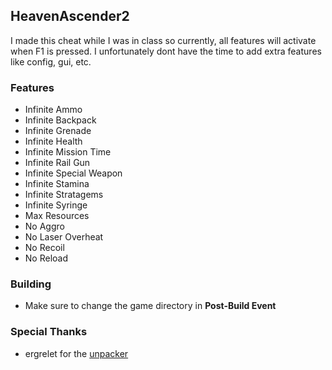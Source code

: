 ## HeavenAscender2

I made this cheat while I was in class so currently, all features will activate when F1 is pressed. I unfortunately dont have the time to add extra features like config, gui, etc.

### Features
- Infinite Ammo
- Infinite Backpack
- Infinite Grenade
- Infinite Health
- Infinite Mission Time
- Infinite Rail Gun
- Infinite Special Weapon
- Infinite Stamina
- Infinite Stratagems
- Infinite Syringe
- Max Resources
- No Aggro
- No Laser Overheat
- No Recoil
- No Reload

### Building
- Make sure to change the game directory in **Post-Build Event**

### Special Thanks
- ergrelet for the [unpacker](https://github.com/ergrelet/unlicense)